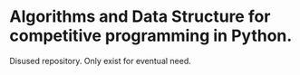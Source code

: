 # Algorithms and Data Structure for competitive programming in Python.

Disused repository. Only exist for eventual need.
